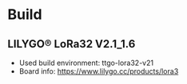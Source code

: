 # Build

## LILYGO® LoRa32 V2.1_1.6
* Used build environment: ttgo-lora32-v21
* Board info: https://www.lilygo.cc/products/lora3
